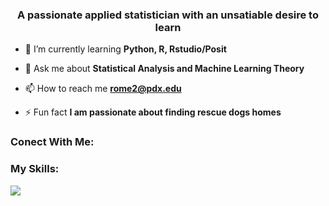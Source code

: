 <h3 align="center">A passionate applied statistician with an unsatiable desire to learn</h3>

- 🌱 I’m currently learning **Python, R, Rstudio/Posit**

- 💬 Ask me about **Statistical Analysis and Machine Learning Theory**

- 📫 How to reach me **rome2@pdx.edu**

- ⚡ Fun fact **I am passionate about finding rescue dogs homes**

### Conect With Me:




### My Skills:

![](https://skillicons.dev/icons?i=py,git,github,discord,bootstrap,arduino)

